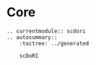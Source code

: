 # Core

```{eval-rst}
.. currentmodule:: scdori
.. autosummary::
    :toctree: ../generated

    scDoRI
```
